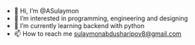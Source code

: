 - 👋 Hi, I’m @ASulaymon
- 👀 I’m interested in programming, engineering and designing
- 🌱 I’m currently learning backend with python
- 📫 How to reach me sulaymonabdusharipov8@gmail.com
